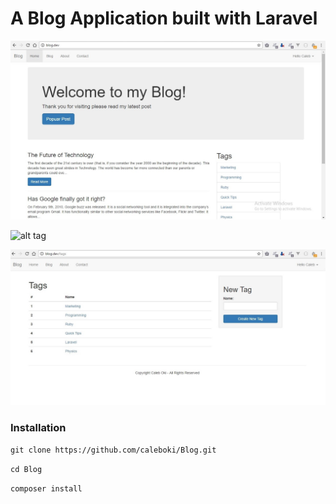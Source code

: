 # A Blog Application built with Laravel


![alt tag](https://github.com/caleboki/Blog/raw/master/Blog.jpg)

![alt tag](https://github.com/caleboki/Blog/raw/master/Blog_post.png)

![alt tag](https://github.com/caleboki/Blog/raw/master/Blog_tag.jpg)

### Installation
`git clone https://github.com/caleboki/Blog.git`

`cd Blog`

`composer install`
